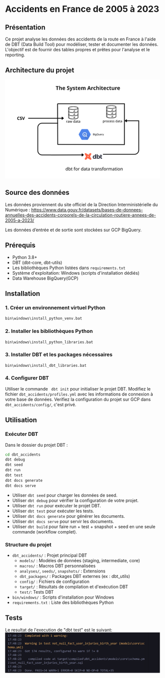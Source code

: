 # Accidents en France de 2005 à 2023

## Présentation
Ce projet analyse les données des accidents de la route en France à l'aide de DBT (Data Build Tool) pour modéliser, tester et documenter les données. L'objectif est de fournir des tables propres et prêtes pour l'analyse et le reporting.


 ## Architecture du projet

![image](assets/system.png)
## Source des données
Les données proviennent du site officiel de la Direction Interministérielle du Numérique : https://www.data.gouv.fr/datasets/bases-de-donnees-annuelles-des-accidents-corporels-de-la-circulation-routiere-annees-de-2005-a-2023/

Les données d’entrée et de sortie sont stockées sur GCP BigQuery.

## Prérequis
- Python 3.8+
- DBT (dbt-core, dbt-utils)
- Les bibliothèques Python listées dans `requirements.txt`
- Système d'exploitation: Windows (scripts d'installation dédiés)
- Data Warehouse BigQuery(GCP)

## Installation

### 1. Créer un environnement virtuel Python
```cmd
bin\windows\install_python_venv.bat
```

### 2. Installer les bibliothèques Python
```cmd
bin\windows\install_python_libraries.bat
```

### 3. Installer DBT et les packages nécessaires
```cmd
bin\windows\install_dbt_libraries.bat
```

### 4. Configurer DBT
Utiliser le commande ` dbt init` pour initialiser le projet DBT.
Modifiez le fichier `dbt_accidents/profiles.yml` avec les informations de connexion à votre base de données.
Verifiez la configuration du projet sur GCP dans `dbt_accidents/config/`, c'est privé. 

## Utilisation

### Exécuter DBT
Dans le dossier du projet DBT :
```cmd
cd dbt_accidents
dbt debug
dbt seed
dbt run
dbt test
dbt docs generate
dbt docs serve
```

- Utiliser `dbt seed` pour charger les données de seed.  
- Utiliser `dbt debug` pour vérifier la configuration de votre projet.  
- Utiliser `dbt run` pour exécuter le projet DBT.  
- Utiliser `dbt test` pour exécuter les tests.  
- Utiliser `dbt docs generate` pour générer les documents.  
- Utiliser `dbt docs serve` pour servir les documents.  
- Utiliser `dbt build` pour faire run + test + snapshot + seed en une seule commande (workflow complet).  


### Structure du projet
- `dbt_accidents/` : Projet principal DBT
  - `models/` : Modèles de données (staging, intermediate, core)
  - `macros/` : Macros DBT personnalisées
  - `analyses/`, `seeds/`, `snapshots/` : Extensions
  - `dbt_packages/` : Packages DBT externes (ex : dbt_utils)
  - `config/` : Fichiers de configuration
  - `target/` : Résultats de compilation et d'exécution DBT
  - `test/`: Tests DBT
- `bin/windows/` : Scripts d'installation pour Windows
- `requirements.txt` : Liste des bibliothèques Python

## Tests
Le resultat de l'execution de "dbt test" est le suivant:
![image](assets/result.png)




